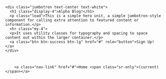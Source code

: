 <div class="container" id="home-container">

    <div class="jumbotron text-center text-white">
      <h1 class="display-4">Alpha Blog!</h1>
      <p class="lead">This is a simple hero unit, a simple jumbotron-style component for calling extra attention to featured content or information.</p>
      <hr class="my-4">
      <p>It uses utility classes for typography and spacing to space content out within the larger container.</p>
      <a class="btn btn-success btn-lg" href="#" role="button">Sign Up!</a>
    </div>
</div>

<div class="container text-center">
          <div class="row justify-content-center">
            <div class="col-md-7">
              <h1 class="font-weight-light mt-4 text-white"></h1>
              <p class="lead text-white-50"></p>
            </div>
          </div>
        </div>
        
        
        <a class="nav-link" href="#">Home <span class="sr-only">(current)</span></a>